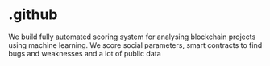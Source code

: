# .github
We build fully automated scoring system for analysing blockchain projects using machine learning. We score social parameters, smart contracts to find bugs and weaknesses and a lot of public data
